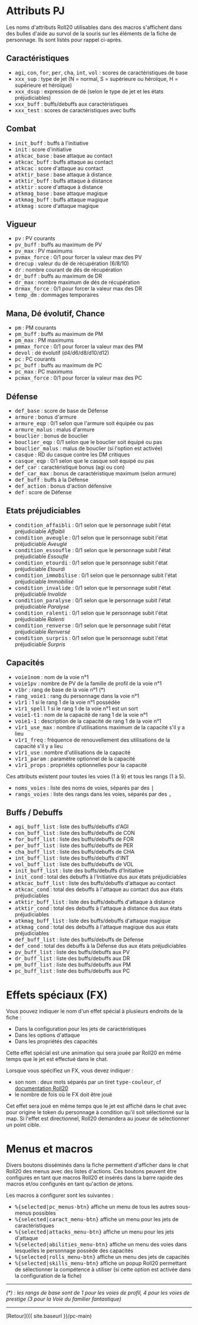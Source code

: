 # Attributs PJ

Les noms d'attributs Roll20 utilisables dans des macros s'affichent dans des bulles d'aide au survol de la souris sur les éléments de la fiche de personnage. Ils sont listés pour rappel ci-après.

## Caractéristiques

- <kbd>agi</kbd>, <kbd>con</kbd>, <kbd>for</kbd>, <kbd>per</kbd>, <kbd>cha</kbd>, <kbd>int</kbd>, <kbd>vol</kbd> : scores de caractéristiques de base
- <kbd>xxx_sup</kbd> : type de jet (N = normal, S = supérieure 
ou héroïque, H = supérieure et héroïque)
- <kbd>xxx_dsup</kbd> : expression de dé (selon le type de jet et les états préjudiciables)
- <kbd>xxx_buff</kbd> : buffs/debuffs aux caractéristiques
- <kbd>xxx_test</kbd> : scores de caractéristiques avec buffs

## Combat

- <kbd>init_buff</kbd> : buffs à l'initiative
- <kbd>init</kbd> : score d'initiative
- <kbd>atkcac_base</kbd> : base attaque au contact
- <kbd>atkcac_buff</kbd> : buffs attaque au contact
- <kbd>atkcac</kbd> : score d'attaque au contact
- <kbd>atktir_base</kbd> : base attaque à distance
- <kbd>atktir_buff</kbd> : buffs attaque à distance
- <kbd>atktir</kbd> : score d'attaque à distance
- <kbd>atkmag_base</kbd> : base attaque magique
- <kbd>atkmag_buff</kbd> : buffs attaque magique
- <kbd>atkmag</kbd> : score d'attaque magique

## Vigueur

- <kbd>pv</kbd> : PV courants
- <kbd>pv_buff</kbd> : buffs au maximum de PV
- <kbd>pv_max</kbd> : PV maximums
- <kbd>pvmax_force</kbd> : 0/1 pour forcer la valeur max des PV
- <kbd>drecup</kbd> : valeur du dé de récupération (6/8/10)
- <kbd>dr</kbd> : nombre courant de dés de récupération
- <kbd>dr_buff</kbd> : buffs au maximum de DR
- <kbd>dr_max</kbd> : nombre maximum de dés de récupération
- <kbd>drmax_force</kbd> : 0/1 pour forcer la valeur max des DR
- <kbd>temp_dm</kbd> : dommages temporaires

## Mana, Dé évolutif, Chance

- <kbd>pm</kbd> : PM courants
- <kbd>pm_buff</kbd> : buffs au maximum de PM
- <kbd>pm_max</kbd> : PM maximums
- <kbd>pmmax_force</kbd> : 0/1 pour forcer la valeur max des PM
- <kbd>devol</kbd> : dé évolutif (d4/d6/d8/d10/d12)
- <kbd>pc</kbd> : PC courants
- <kbd>pc_buff</kbd> : buffs au maximum de PC
- <kbd>pc_max</kbd> : PC maximums
- <kbd>pcmax_force</kbd> : 0/1 pour forcer la valeur max des PC

## Défense

- <kbd>def_base</kbd> : score de base de Défense
- <kbd>armure</kbd> : bonus d'armure
- <kbd>armure_eqp</kbd> : 0/1 selon que l'armure soit équipée ou pas
- <kbd>armure_malus</kbd> : malus d'armure
- <kbd>bouclier</kbd> : bonus de bouclier
- <kbd>bouclier_eqp</kbd> : 0/1 selon que le bouclier soit équipé ou pas
- <kbd>bouclier_malus</kbd> : malus de bouclier (si l'option est activée)
- <kbd>casque</kbd> : RD du casque contre les DM critiques
- <kbd>casque_eqp</kbd> : 0/1 selon que le casque soit équipé ou pas
- <kbd>def_car</kbd> : caractéristique bonus (agi ou con)
- <kbd>def_car_max</kbd> : bonus de caractéristique maximum (selon armure)
- <kbd>def_buff</kbd> : buffs à la Défense
- <kbd>def_action</kbd> : bonus d'action défensive
- <kbd>def</kbd> : score de Défense

## Etats préjudiciables

- <kbd>condition_affaibli</kbd> : 0/1 selon que le personnage subit l'état préjudiciable _Affaibli_
- <kbd>condition_aveugle</kbd> : 0/1 selon que le personnage subit l'état préjudiciable _Aveuglé_
- <kbd>condition_essoufle</kbd> : 0/1 selon que le personnage subit l'état préjudiciable _Essouflé_
- <kbd>condition_etourdi</kbd> : 0/1 selon que le personnage subit l'état préjudiciable _Etourdi_
- <kbd>condition_immobilise</kbd> : 0/1 selon que le personnage subit l'état préjudiciable _Immobilisé_
- <kbd>condition_invalide</kbd> : 0/1 selon que le personnage subit l'état préjudiciable _Invalide_
- <kbd>condition_paralyse</kbd> : 0/1 selon que le personnage subit l'état préjudiciable _Paralysé_
- <kbd>condition_ralenti</kbd> : 0/1 selon que le personnage subit l'état préjudiciable _Ralenti_
- <kbd>condition_renverse</kbd> : 0/1 selon que le personnage subit l'état préjudiciable _Renversé_
- <kbd>condition_surpris</kbd> : 0/1 selon que le personnage subit l'état préjudiciable _Surpris_

## Capacités

- <kbd>voie1nom</kbd> : nom de la voie n°1
- <kbd>voie1pv</kbd> : nombre de PV de la famille de profil de la voie n°1
- <kbd>v1br</kbd> : rang de base de la voie n°1 (*)
- <kbd>rang_voie1</kbd> : rang du personnage dans la voie n°1
- <kbd>v1r1</kbd> : 1 si le rang 1 de la voie n°1 possédée
- <kbd>v1r1_spell</kbd> 1 si le rang 1 de la voie n°1 est un sort
- <kbd>voie1-t1</kbd> : nom de la capacité de rang 1 de la voie n°1
- <kbd>voie1-1</kbd> : description de la capacité de rang 1 de la voie n°1
- <kbd>v1r1_use_max</kbd> : nombre d'utilisations maximum de la capacité s'il y a lieu
- <kbd>v1r1_freq</kbd> : fréquence de renouvellement des utilisations de la capacité s'il y a lieu
- <kbd>v1r1_use</kbd> : nombre d'utilisations de la capacité
- <kbd>v1r1_param</kbd> : paramètre optionnel de la capacité
- <kbd>v1r1_props</kbd> : propriétés optionnelles pour la capacité

Ces attributs existent pour toutes les voies (1 à 9) et tous les rangs (1 à 5).

- <kbd>noms_voies</kbd> : liste des noms de voies, séparés par des <kbd>|</kbd>
- <kbd>rangs_voies</kbd> : liste des rangs dans les voies, séparés par des <kbd>,</kbd>

## Buffs / Debuffs

- <kbd>agi_buff_list</kbd> : liste des buffs/debuffs d'AGI 
- <kbd>con_buff_list</kbd> : liste des buffs/debuffs de CON 
- <kbd>for_buff_list</kbd> : liste des buffs/debuffs de FOR
- <kbd>per_buff_list</kbd> : liste des buffs/debuffs de PER
- <kbd>cha_buff_list</kbd> : liste des buffs/debuffs de CHA
- <kbd>int_buff_list</kbd> : liste des buffs/debuffs d'INT
- <kbd>vol_buff_list</kbd> : liste des buffs/debuffs de VOL
- <kbd>init_buff_list</kbd> : liste des buffs/debuffs d'Initiative
- <kbd>init_cond</kbd> : total des debuffs à l'Initiative dus aux états préjudiciables
- <kbd>atkcac_buff_list</kbd> : liste des buffs/debuffs d'attaque au contact
- <kbd>atkcac_cond</kbd> : total des debuffs à l'attaque au contact dus aux états préjudiciables
- <kbd>atktir_buff_list</kbd> : liste des buffs/debuffs d'attaque à distance
- <kbd>atktir_cond</kbd> : total des debuffs à l'attaque à distance dus aux états préjudiciables
- <kbd>atkmag_buff_list</kbd> : liste des buffs/debuffs d'attaque magique
- <kbd>atkmag_cond</kbd> : total des debuffs à l'attaque magique dus aux états préjudiciables
- <kbd>def_buff_list</kbd> : liste des buffs/debuffs de Défense
- <kbd>def_cond</kbd> : total des debuffs à la Défense dus aux états préjudiciables
- <kbd>pv_buff_list</kbd> : liste des buffs/debuffs aux PV
- <kbd>dr_buff_list</kbd> : liste des buffs/debuffs aux DR
- <kbd>pm_buff_list</kbd> : liste des buffs/debuffs aux PM
- <kbd>pc_buff_list</kbd> : liste des buffs/debuffs aux PC

# Effets spéciaux (FX)

Vous pouvez indiquer le nom d'un effet spécial à plusieurs endroits de la fiche :
- Dans la configuration pour les jets de caractéristiques
- Dans les options d'attaque
- Dans les propriétés des capacités

Cette effet spécial est une animation qui sera jouée par Roll20 en même temps que le jet est effectué dans le chat.

Lorsque vous spécifiez un FX, vous devez indiquer :
- son nom : deux mots séparés par un tiret <kbd>type-couleur</kbd>, cf [documentation Roll20](https://help.roll20.net/hc/en-us/articles/360037258714-Effects-FX-Tool#01J5XWT925BXP979H4MZXC2SJP)
- le nombre de fois où le FX doit être joué

Cet effet sera joué en même temps que le jet est affiché dans le chat avec pour origine le token du personnage à condition qu'il soit sélectionné sur la map. Si l'effet est directionnel, Roll20 demandera au joueur de sélectionner un point cible.

# Menus et macros

Divers boutons disséminés dans la fiche permettent d'afficher dans le chat Roll20 des menus avec des listes d'actions. Ces boutons peuvent être configurés en tant que macros Roll20 et insérés dans la barre rapide des macros et/ou configurés en tant qu'action de jetons.

Les macros à configurer sont les suivantes :
- <kbd>%{selected|pc_menus-btn}</kbd> affiche un menu de tous les autres sous-menus possibles
- <kbd>%{selected|caract_menu-btn}</kbd> affiche un menu pour les jets de caractéristiques
- <kbd>%{selected|attacks_menu-btn}</kbd> affiche un menu pour les jets d'attaque
- <kbd>%{selected|abilities_menu-btn}</kbd> affiche un menu des voies dans lesquelles le personnage possède des capacités
- <kbd>%{selected|rolls_menu-btn}</kbd> affiche un menu des jets de capacités
- <kbd>%{selected|skills_menu-btn}</kbd> affiche un popup Roll20 permettant de sélectionner la compétence à utiliser (si cette option est activée dans la configuration de la fiche)

---

_(*) : les rangs de base sont de 1 pour les voies de profil, 4 pour les voies de prestige (3 pour la Voie du familier fantastique)_

---

[Retour]({{ site.baseurl }}/pc-main)
